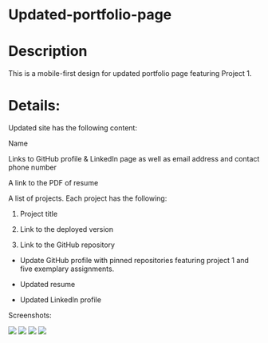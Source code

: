 # Updated-portfolio-page

# Description
This is a mobile-first design for updated portfolio page featuring Project 1.

# Details:

Updated site has the following content:

 Name

 Links to GitHub profile & LinkedIn page as well as email address and contact phone number

 A link to the PDF of resume

 A list of projects. Each project has the following:

 1. Project title

 2. Link to the deployed version

 3. Link to the GitHub repository

  - Update GitHub profile with pinned repositories featuring project 1 and five exemplary assignments.
  
  -  Updated resume
  
  - Updated LinkedIn profile

 

Screenshots:

![ ](Page1.png)
![ ](Page2.png)
![ ](Page3.png)
![ ](Page4.png)



